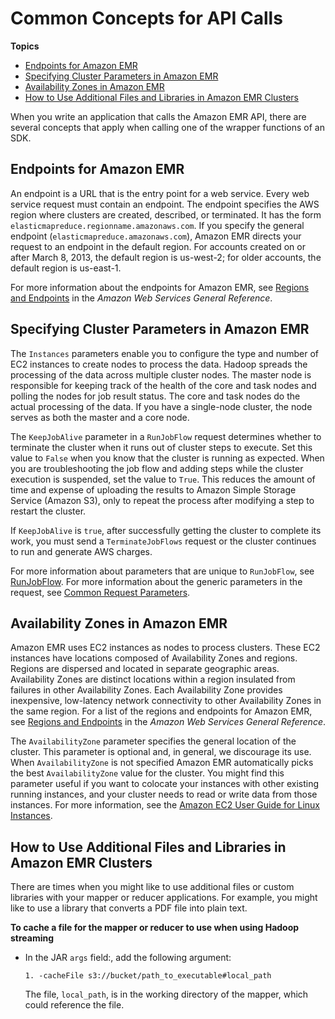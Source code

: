 # Common Concepts for API Calls<a name="emr-common-programming-concepts"></a>

**Topics**
+ [Endpoints for Amazon EMR](#endpoints)
+ [Specifying Cluster Parameters in Amazon EMR](#API_SpecifyingParameters)
+ [Availability Zones in Amazon EMR](#AvailabilityZones)
+ [How to Use Additional Files and Libraries in Amazon EMR Clusters](#HowtoUseAdditionalFilesandLibrariesWiththeMapperorReducer)

 When you write an application that calls the Amazon EMR API, there are several concepts that apply when calling one of the wrapper functions of an SDK\. 

## Endpoints for Amazon EMR<a name="endpoints"></a>

An endpoint is a URL that is the entry point for a web service\. Every web service request must contain an endpoint\. The endpoint specifies the AWS region where clusters are created, described, or terminated\. It has the form `elasticmapreduce.regionname.amazonaws.com`\. If you specify the general endpoint \(`elasticmapreduce.amazonaws.com`\), Amazon EMR directs your request to an endpoint in the default region\. For accounts created on or after March 8, 2013, the default region is us\-west\-2; for older accounts, the default region is us\-east\-1\.

For more information about the endpoints for Amazon EMR, see [Regions and Endpoints](http://docs.aws.amazon.com/general/latest/gr/rande.html#emr_region) in the *Amazon Web Services General Reference*\.

## Specifying Cluster Parameters in Amazon EMR<a name="API_SpecifyingParameters"></a>

 The `Instances` parameters enable you to configure the type and number of EC2 instances to create nodes to process the data\. Hadoop spreads the processing of the data across multiple cluster nodes\. The master node is responsible for keeping track of the health of the core and task nodes and polling the nodes for job result status\. The core and task nodes do the actual processing of the data\. If you have a single\-node cluster, the node serves as both the master and a core node\. 

 The `KeepJobAlive` parameter in a `RunJobFlow` request determines whether to terminate the cluster when it runs out of cluster steps to execute\. Set this value to `False` when you know that the cluster is running as expected\. When you are troubleshooting the job flow and adding steps while the cluster execution is suspended, set the value to `True`\. This reduces the amount of time and expense of uploading the results to Amazon Simple Storage Service \(Amazon S3\), only to repeat the process after modifying a step to restart the cluster\. 

If `KeepJobAlive` is `true`, after successfully getting the cluster to complete its work, you must send a `TerminateJobFlows` request or the cluster continues to run and generate AWS charges\. 

 For more information about parameters that are unique to `RunJobFlow`, see [RunJobFlow](http://docs.aws.amazon.com/ElasticMapReduce/latest/API//API_RunJobFlow.html)\. For more information about the generic parameters in the request, see [Common Request Parameters](http://docs.aws.amazon.com/ElasticMapReduce/latest/API//CommonParameters.html)\. 

## Availability Zones in Amazon EMR<a name="AvailabilityZones"></a>

 Amazon EMR uses EC2 instances as nodes to process clusters\. These EC2 instances have locations composed of Availability Zones and regions\. Regions are dispersed and located in separate geographic areas\. Availability Zones are distinct locations within a region insulated from failures in other Availability Zones\. Each Availability Zone provides inexpensive, low\-latency network connectivity to other Availability Zones in the same region\. For a list of the regions and endpoints for Amazon EMR, see [Regions and Endpoints](http://docs.aws.amazon.com/general/latest/gr/rande.html#emr_region) in the *Amazon Web Services General Reference*\. 

 The `AvailabilityZone` parameter specifies the general location of the cluster\. This parameter is optional and, in general, we discourage its use\. When `AvailabilityZone` is not specified Amazon EMR automatically picks the best `AvailabilityZone` value for the cluster\. You might find this parameter useful if you want to colocate your instances with other existing running instances, and your cluster needs to read or write data from those instances\. For more information, see the [Amazon EC2 User Guide for Linux Instances](http://docs.aws.amazon.com/AWSEC2/latest/UserGuide/)\. 

## How to Use Additional Files and Libraries in Amazon EMR Clusters<a name="HowtoUseAdditionalFilesandLibrariesWiththeMapperorReducer"></a>

There are times when you might like to use additional files or custom libraries with your mapper or reducer applications\. For example, you might like to use a library that converts a PDF file into plain text\. 

**To cache a file for the mapper or reducer to use when using Hadoop streaming**
+ In the JAR `args` field:, add the following argument:

  ```
  1. -cacheFile s3://bucket/path_to_executable#local_path
  ```

  The file, `local_path`, is in the working directory of the mapper, which could reference the file\.